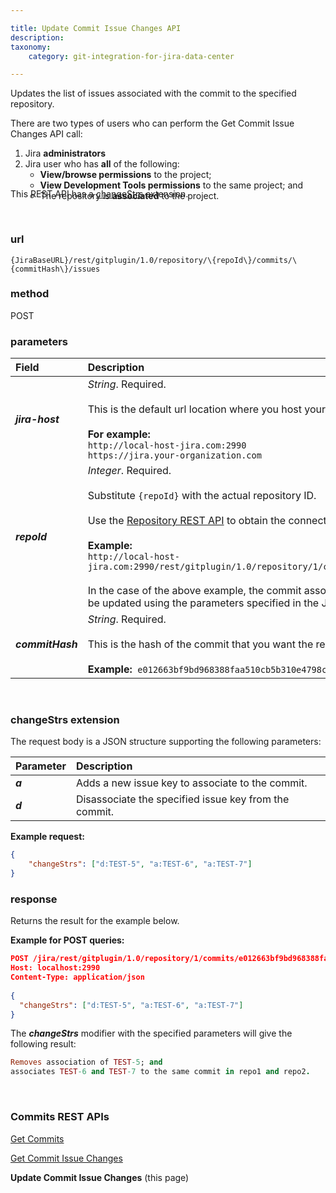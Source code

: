 ```yaml
---

title: Update Commit Issue Changes API
description:
taxonomy:
    category: git-integration-for-jira-data-center

---
```


Updates the list of issues associated with the commit to the specified repository.

<div class="bbb-callout bbb--info">
    <div class="irow">
    <div class="ilogobox">
        <span class="logoimg"></span>
    </div>
    <div class="imsgbox">
        There are two types of users who can perform the Get Commit Issue Changes API call:
        <ol style='margin-bottom:-20px'>
            <li>Jira <b>administrators</b></li>
            <li>Jira user who has <b>all</b> of the following:
                <ul>
                    <li><b>View/browse permissions</b> to the project;</li>
                    <li><b>View Development Tools permissions</b> to the same project; and</li>
                    <li>The repository is <b>associated</b> to the project.</li>
                </ul>
            </li>
        </ol>
    </div>
    </div>
</div>

<div class="bbb-callout bbb--info">
    <div class="irow">
    <div class="ilogobox">
        <span class="logoimg"></span>
    </div>
    <div class="imsgbox">
        This REST API has a <a href='#changestrs-extension'>changeStrs</a> extension.
    </div>
    </div>
</div>

&nbsp;

### url
`{JiraBaseURL}/rest/gitplugin/1.0/repository/\{repoId\}/commits/\{commitHash\}/issues`

### method
POST

### parameters

| Field | Description |
| :--- | :--- |
| _**jira-host**_ | _String_. Required.<br><br>This is the default url location where you host your Jira.<br><br>**For example:**<br>`http://local-host-jira.com:2990`<br>`https://jira.your-organization.com` |
| _**repoId**_ | _Integer_. Required.<br><br>Substitute `{repoId}` with the actual repository ID.<br><br>Use the [Repository REST API](/git-integration-for-jira-data-center/repository-api-gij-self-managed) to obtain the connected repositories' IDs.<br><br>**Example:**<br>`http://local-host-jira.com:2990/rest/gitplugin/1.0/repository/1/commit/e012663bf9bd968388faa510cb5b310e4798c512/issues`<br><br>In the case of the above example, the commit association(s) of the specified commit hash and repository will be updated using the parameters specified in the JSON request body. See [changeStrs](#changeStrs) parameter. |
| _**commitHash**_ | _String_. Required.<br><br>This is the hash of the commit that you want the results from.<br><br>**Example:**  `e012663bf9bd968388faa510cb5b310e4798c512` |

&nbsp;

### changeStrs extension

The request body is a JSON structure supporting the following parameters:

| Parameter | Description |
| :--- | :--- |
| _**a**_ | Adds a new issue key to associate to the commit. |
| _**d**_ | Disassociate the specified issue key from the commit. |

**Example request:**<br>
```json
{
    "changeStrs": ["d:TEST-5", "a:TEST-6", "a:TEST-7"]
}
```

### response
Returns the result for the example below.

**Example for POST queries:**<br>
```json
POST /jira/rest/gitplugin/1.0/repository/1/commits/e012663bf9bd968388faa510cb5b310e4798c512/issues HTTP/1.1
Host: localhost:2990
Content-Type: application/json
 
{
  "changeStrs": ["d:TEST-5", "a:TEST-6", "a:TEST-7"]
}
```

The _**changeStrs**_ modifier with the specified parameters will give the following result:

```ruby
Removes association of TEST-5; and
associates TEST-6 and TEST-7 to the same commit in repo1 and repo2.
```

&nbsp;

### Commits REST APIs

[Get Commits](/git-integration-for-jira-data-center/get-Commits-gij-self-managed)

[Get Commit Issue Changes](/git-integration-for-jira-data-center/get-commit-issue-changes-gij-self-managed)

**Update Commit Issue Changes** (this page)

